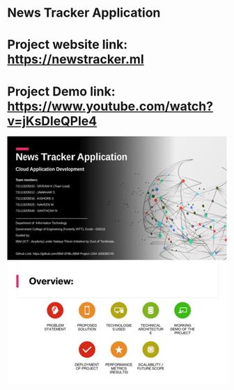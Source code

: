 # News Tracker Application

# Project website link: https://newstracker.ml

# Project Demo link: https://www.youtube.com/watch?v=jKsDleQPle4

<img src="https://github.com/IBM-EPBL/IBM-Project-1354-1658385745/blob/f3f92aed2dd8a8c43552696f65592fe4ff6f4930/Final%20Deliverables/Snapshots/Project%20Presentation-1.png">

<img src="https://github.com/IBM-EPBL/IBM-Project-1354-1658385745/blob/f3f92aed2dd8a8c43552696f65592fe4ff6f4930/Final%20Deliverables/Snapshots/Project%20Presentation-2.png">
